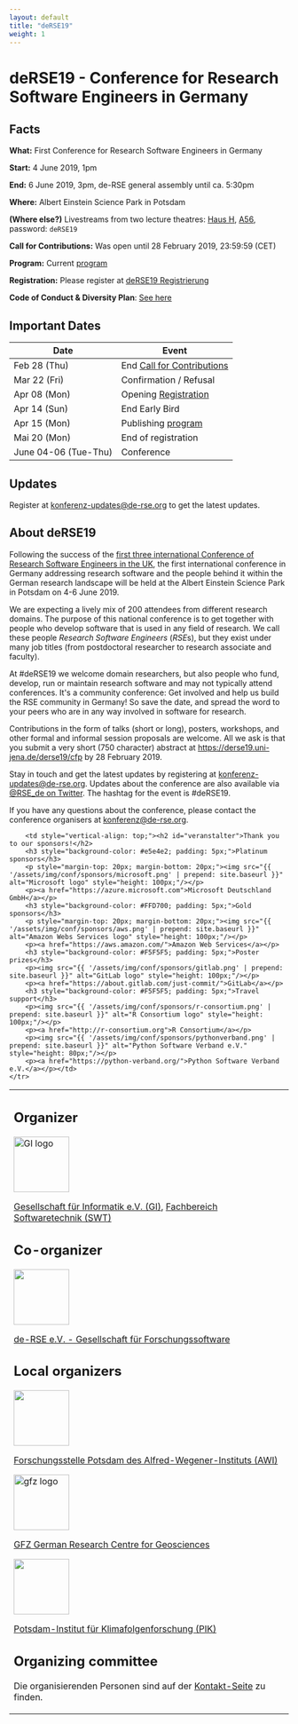 ```yaml
---
layout: default
title: "deRSE19"
weight: 1
---
```


# deRSE19 - Conference for Research Software Engineers in Germany


## Facts

**What:** First Conference for Research Software Engineers in Germany

**Start:** 4 June 2019, 1pm

**End:** 6 June 2019, 3pm, de-RSE general assembly until ca. 5:30pm

**Where:** Albert Einstein Science Park in Potsdam

**(Where else?)** Livestreams from two lecture theatres: [Haus H](https://vimeo.com/event/8288), [A56](https://vimeo.com/event/8287), password: `deRSE19` 

**Call for Contributions:** Was open until 28 February 2019, 23:59:59 (CET)

**Program:** Current [program](https://derse19.uni-jena.de/derse19/schedule/)

**Registration:** Please register at [deRSE19 Registrierung](https://pretix.derse19.uni-jena.de/de-RSE/2019/)

**Code of Conduct & Diversity Plan**: [See here](code-of-conduct.html)

## Important Dates

Date | Event
--|--
Feb 28 (Thu) | End [Call for Contributions](call.html)
Mar 22 (Fri) | Confirmation / Refusal
Apr 08 (Mon) | Opening [Registration](https://derse19.uni-jena.de/derse19/schedule/)
Apr 14 (Sun) | End Early Bird
Apr 15 (Mon) | Publishing [program]()
Mai 20 (Mon) | End of registration
June 04-06 (Tue-Thu) | Conference

## Updates

Register at [konferenz-updates@de-rse.org](https://ml-cgn04.ispgateway.de/mailman/listinfo/konferenz-updates_de-rse.org) to get the latest updates.

## About deRSE19

Following the success of the [first three international Conference of Research Software Engineers in the UK](https://rse.ac.uk/events/past-conferences/), the first international conference in Germany addressing research software and the people behind it within the German research landscape will be held at the Albert Einstein Science Park in Potsdam on 4-6 June 2019.

We are expecting a lively mix of 200 attendees from different research domains. The purpose of this national conference is to get together with people who develop software that is used in any field of research. We call these people *Research Software Engineers* (*RSE*s), but they exist under many job titles (from postdoctoral researcher to research associate and faculty).

At \#deRSE19 we welcome domain researchers, but also people who fund, develop, run or maintain research software and may not typically attend conferences. It's a community conference: Get involved and help us build the RSE community in Germany! So save the date, and spread the word to your peers who are in any way involved in software for research.

Contributions in the form of talks (short or long), posters, workshops, and other formal and informal session proposals
are welcome. All we ask is that you submit a very short (750 character) abstract at <https://derse19.uni-jena.de/derse19/cfp> by 28 February 2019.

Stay in touch and get the latest updates by registering at [konferenz-updates@de-rse.org](https://ml-cgn04.ispgateway.de/mailman/listinfo/konferenz-updates_de-rse.org). Updates about the conference are also available via [@RSE_de on Twitter](https://twitter.com/rse_de). The hashtag for the event is #deRSE19.

If you have any questions about the conference, please contact the conference organisers at [konferenz@de-rse.org](mailto:konferenz@de-rse.org).


<table style="width: 100%;">
	<tr>
		<td style="vertical-align: top;"><h2 id="veranstalter">Organizer</h2>
		<p><img src="https://gi.de/fileadmin/GI/Allgemein/Logos/GI.png" alt="GI logo" style="width: 100px;"/></p>
		<p><a href="http://www.gi.de">Gesellschaft für Informatik e.V. (GI)</a>, <a href="https://fb-swt.gi.de/">Fachbereich Softwaretechnik (SWT)</a></p>
		<h2 id="mitveranstalter">Co-organizer</h2>
		<p><img src="{{ '/assets/img/association/logo-grayscale-web.png' | prepend: site.baseurl }}" style="width: 100px;"/></p>
		<p><a href="http://de-rse.org/de/">de-RSE e.V. - Gesellschaft für Forschungssoftware</a></p>
		<h2 id="lokale-veranstalter">Local organizers</h2>
		<p><img src="{{ '/assets/img/conf/awi_logo.svg' | prepend: site.baseurl }}" style="width: 100px;"/></p>
		<p><a href="https://www.awi.de/ueber-uns/standorte/potsdam/">Forschungsstelle Potsdam des Alfred-Wegener-Instituts (AWI)</a></p>
		<p><img src="https://www.gfz-potsdam.de/fileadmin/gfz/medien_kommunikation/Infothek/Mediathek/Bilder/GFZ/GFZ_Logo/GFZ-Logo_eng_RGB.svg" alt="gfz logo" style="width: 100px;"/></p>
		<p><a href="https://www.gfz-potsdam.de/">GFZ German Research Centre for Geosciences</a></p>
		<p><img src="{{ '/assets/img/conf/pik.png' | prepend: site.baseurl }}" style="width: 100px;"/></p>
		<p><a href="https://www.pik-potsdam.de/">Potsdam-Institut für Klimafolgenforschung (PIK)</a></p>
		<h2 id="konferenzkomitee">Organizing committee</h2>
		<p>Die organisierenden Personen sind auf der <a href="%7B%7B%20site.baseurl%20%7D%7D%7B%%20link%20de/conf2019/contact.md%20%%7D">Kontakt-Seite</a> zu finden.</p>
		</td>

		<td style="vertical-align: top;"><h2 id="veranstalter">Thank you to our sponsors!</h2>
		<h3 style="background-color: #e5e4e2; padding: 5px;">Platinum sponsors</h3>
		<p style="margin-top: 20px; margin-bottom: 20px;"><img src="{{ '/assets/img/conf/sponsors/microsoft.png' | prepend: site.baseurl }}" alt="Microsoft logo" style="height: 100px;"/></p>
		<p><a href="https://azure.microsoft.com">Microsoft Deutschland GmbH</a></p>
		<h3 style="background-color: #FFD700; padding: 5px;">Gold sponsors</h3>
		<p style="margin-top: 20px; margin-bottom: 20px;"><img src="{{ '/assets/img/conf/sponsors/aws.png' | prepend: site.baseurl }}" alt="Amazon Webs Services logo" style="height: 100px;"/></p>
		<p><a href="https://aws.amazon.com/">Amazon Web Services</a></p>
		<h3 style="background-color: #F5F5F5; padding: 5px;">Poster prizes</h3>
		<p><img src="{{ '/assets/img/conf/sponsors/gitlab.png' | prepend: site.baseurl }}" alt="GitLab logo" style="height: 100px;"/></p>
		<p><a href="https://about.gitlab.com/just-commit/">GitLab</a></p>
		<h3 style="background-color: #F5F5F5; padding: 5px;">Travel support</h3>
		<p><img src="{{ '/assets/img/conf/sponsors/r-consortium.png' | prepend: site.baseurl }}" alt="R Consortium logo" style="height: 100px;"/></p>
		<p><a href="http://r-consortium.org">R Consortium</a></p>
		<p><img src="{{ '/assets/img/conf/sponsors/pythonverband.png' | prepend: site.baseurl }}" alt="Python Software Verband e.V." style="height: 80px;"/></p>
		<p><a href="https://python-verband.org/">Python Software Verband e.V.</a></p></td>
	</tr>
</table>
